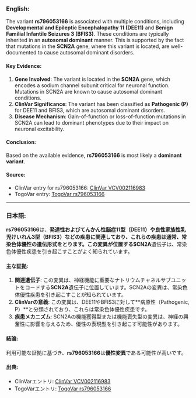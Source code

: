 ### English:
The variant **rs796053166** is associated with multiple conditions, including **Developmental and Epileptic Encephalopathy 11 (DEE11)** and **Benign Familial Infantile Seizures 3 (BFIS3)**. These conditions are typically inherited in an **autosomal dominant** manner. This is supported by the fact that mutations in the **SCN2A** gene, where this variant is located, are well-documented to cause autosomal dominant disorders.

#### Key Evidence:
1. **Gene Involved**: The variant is located in the **SCN2A** gene, which encodes a sodium channel subunit critical for neuronal function. Mutations in SCN2A are known to cause autosomal dominant conditions.
2. **ClinVar Significance**: The variant has been classified as **Pathogenic (P)** for DEE11 and BFIS3, which are autosomal dominant disorders.
3. **Disease Mechanism**: Gain-of-function or loss-of-function mutations in SCN2A can lead to dominant phenotypes due to their impact on neuronal excitability.

#### Conclusion:
Based on the available evidence, **rs796053166** is most likely a **dominant variant**.

#### Source:
- ClinVar entry for rs796053166: [ClinVar VCV002116983](https://www.ncbi.nlm.nih.gov/clinvar/variation/2116983)
- TogoVar entry: [TogoVar rs796053166](https://togovar.org/variant/2-165389450-C-A)

---

### 日本語:
**rs796053166**は、**発達性およびてんかん性脳症11型（DEE11）**や**良性家族性乳児けいれん3型（BFIS3）**などの疾患に関連しており、これらの疾患は通常、**常染色体優性**の遺伝形式をとります。この変異が位置する**SCN2A**遺伝子は、常染色体優性疾患を引き起こすことがよく知られています。

#### 主な証拠:
1. **関連遺伝子**: この変異は、神経機能に重要なナトリウムチャネルサブユニットをコードする**SCN2A**遺伝子に位置しています。SCN2Aの変異は、常染色体優性疾患を引き起こすことが知られています。
2. **ClinVarの意義**: この変異は、DEE11やBFIS3に対して**病原性（Pathogenic, P）**と分類されており、これらは常染色体優性疾患です。
3. **疾患メカニズム**: SCN2Aの機能獲得型または機能喪失型の変異は、神経の興奮性に影響を与えるため、優性の表現型を引き起こす可能性があります。

#### 結論:
利用可能な証拠に基づき、**rs796053166**は**優性変異**である可能性が高いです。

#### 出典:
- ClinVarエントリ: [ClinVar VCV002116983](https://www.ncbi.nlm.nih.gov/clinvar/variation/2116983)
- TogoVarエントリ: [TogoVar rs796053166](https://togovar.org/variant/2-165389450-C-A)